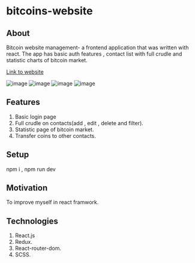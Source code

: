 # bitcoins-website
## About
Bitcoin website management- a frontend application that was written with
react. The app has basic auth features , contact list
with full crudle and statistic charts of bitcoin
market.

[Link to website](https://baruchyakubov.github.io/bitcoins-website/#/signup)

![image](https://user-images.githubusercontent.com/114091759/224545133-7eb83386-2e8f-4782-bb69-42af771056be.png)
![image](https://user-images.githubusercontent.com/114091759/224545064-fc71f79d-efab-4d4f-ae09-06a71973bc78.png)
![image](https://user-images.githubusercontent.com/114091759/224545039-aef244be-3e13-4492-9b1c-405386017c4e.png)
![image](https://user-images.githubusercontent.com/114091759/224545095-cf3061dd-f239-4499-8e91-22a621f86655.png)

## Features
1. Basic login page
2. Full crudle on contacts(add , edit , delete and filter).
3. Statistic page of bitcoin market.
4. Transfer coins to other contacts.

## Setup
npm i , npm run dev

## Motivation
To improve myself in react framwork.

## Technologies
1. React.js
2. Redux.
3. React-router-dom.
4. SCSS.
